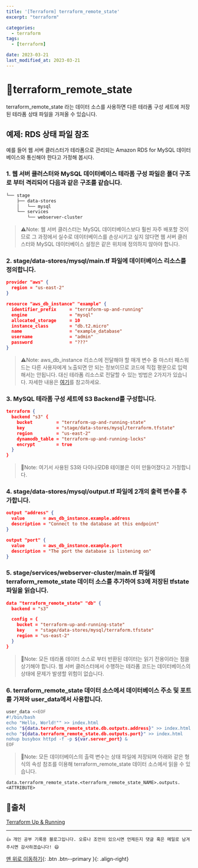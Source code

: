 ```yaml
---
title: '[Terraform] terraform_remote_state'
excerpt: "terraform"

categories:
  - terraform
tags: 
  - [terraform]

date: 2023-03-21
last_modified_at: 2023-03-21
---
```


# 🎯terraform_remote_state
terraform_remote_state 라는 데이터 소스를 사용하면 다른 테라폼 구성 세트에 저장된 테라폼 상태 파일을 가져올 수 있습니다.

## 예제: RDS 상태 파일 참조
예를 들어 웹 서버 클러스터가 테라폼으로 관리되는 Amazon RDS for MySQL 데이터베이스와 통신해야 한다고 가정해 봅시다. 

### 1. 웹 서버 클러스터와 MySQL 데이터베이스 테라폼 구성 파일은 폴더 구조로 부터 격리되어 다음과 같은 구조를 같습니다.

```bash
└── stage
    ├── data-stores
    │   └── mysql
    └── services
        └── webserver-cluster
```

> ⚠️Note: 웹 서버 클러스터는 MySQL 데이터베이스보다 훨씬 자주 배포할 것이므로 그 과정에서 실수로 데이터베이스를 손상시키고 싶지 않다면 웹 서버 클러스터와 MySQL 데이터베이스 설정은 같은 위치에 정의하지 않아야 합니다.

### 2. stage/data-stores/mysql/main.tf 파일에 데이터베이스 리소스를 정의합니다.

```json
provider "aws" {
  region = "us-east-2"
}

resource "aws_db_instance" "example" {
  identifier_prefix     = "terraform-up-and-running"
  engine                = "mysql"
  allocated_storage     = 10
  instance_class        = "db.t2.micro"
  name                  = "example_database"
  username              = "admin"
  password              = "???"
}
```

> ⚠️Note: aws_db_instance 리소스에 전달해야 할 매개 변수 중 마스터 패스워드는 다른 사용자에게 노출되면 안 되는 정보이므로 코드에 직접 평문으로 입력해서는 안됩니다. 대신 테라폼 리소스로 전달할 수 있는 방법은 2가지가 있습니다. 자세한 내용은 [여기](2023-03-21-ch04.md)를 참고하세요.

### 3. MySQL 테라폼 구성 세트에 S3 Backend를 구성합니다.

```json
terraform {
  backend "s3" {
    bucket         = "terraform-up-and-running-state"
    key            = "stage/data-stores/mysql/terraform.tfstate"
    region         = "us-east-2"
    dynamodb_table = "terraform-up-and-running-locks"
    encrypt        = true
  }
}
```

> 📌Note: 여기서 사용된 S3와 다이나모DB 테이블은 이미 만들어졌다고 가정합니다.

### 4. stage/data-stores/mysql/output.tf 파일에 2개의 출력 변수를 추가합니다.

```json
output "address" {
  value       = aws_db_instance.example.address
  description = "Connect to the database at this endpoint"
}

output "port" {
  value       = aws_db_instance.example.port
  description = "The port the database is listening on"
}
```

### 5. stage/services/webserver-cluster/main.tf 파일에 terraform_remote_state 데이터 소스를 추가하여 S3에 저장된 tfstate 파일을 읽습니다.

```json
data "terraform_remote_state" "db" {
  backend = "s3"

  config = {
    bucket = "terraform-up-and-running-state"
    key    = "stage/data-stores/mysql/terraform.tfstate"
    region = "us-east-2"
  }
}
```

> 📌Note: 모든 테라폼 데이터 소스로 부터 반환된 데이터는 읽기 전용이라는 점을 상기해야 합니다. 웹 서버 클러스터에서 수행하는 테라폼 코드는 데이터베이스의 상태에 문제가 발생할 위험이 없습니다.

### 6. terraform_remote_state 데이터 소스에서 데이터베이스 주소 및 포트를 가져와 user_data에서 사용합니다.

```bash
user_data <<EOF
#!/bin/bash
echo "Hello, World!"" >> index.html
echo "${data.terraform_remote_state.db.outputs.address}" >> index.html
echo "${data.terraform_remote_state.db.outputs.port}" >> index.html
nohup busybox httpd -f -p ${var.server_port} &
EOF
```

> 📌Note: 모든 데이터베이스의 출력 변수는 상태 파일에 저장되며 아래와 같은 형식의 속성 참조를 이용해 terraform_remote_state 데이터 소스에서 읽을 수 있습니다.
  
```data.terraform_remote_state.<terraform_remote_state_NAME>.outputs.<ATTRIBUTE>```

## 📌출처
[Terraform Up & Running](https://developer.hashicorp.com/terraform/language/modules/develop)

***
    👍 개인 공부 기록용 블로그입니다. 오류나 조언이 있으시면 언제든지 댓글 혹은 메일로 남겨주시면 감사하겠습니다! 😄

[맨 위로 이동하기](#){: .btn .btn--primary }{: .align-right}